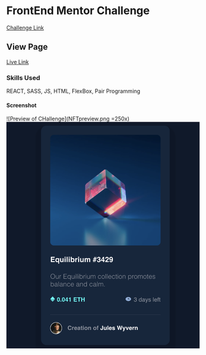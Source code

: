 
# FrontEnd Mentor Challenge

[Challenge Link](https://www.frontendmentor.io/solutions/reacthtmlsass-solution-for-nft-preview-challenge-OBTtJ6hhX)

## View Page

[Live Link](https://desireejoy.github.io/nft-preview/)

### Skills Used

REACT, SASS, JS, HTML, FlexBox, Pair Programming

#### Screenshot


![Preview of CHallenge](NFTpreview.png =250x)
![Preview of CHallenge](NFTpreview.png)
